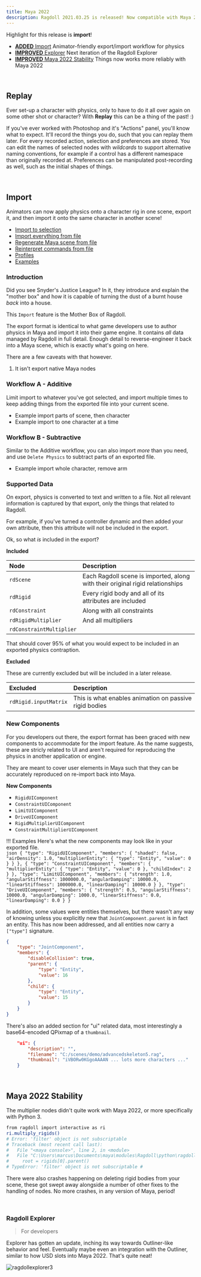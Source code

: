 ```yaml
---
title: Maya 2022
description: Ragdoll 2021.03.25 is released! Now compatible with Maya 2022 (and Python 3!)
---
```


Highlight for this release is **import**!

- [**ADDED** Import](#import) Animator-friendly export/import workflow for physics
- [**IMPROVED** Explorer](#explorer) Next iteration of the Ragdoll Explorer
- [**IMPROVED** Maya 2022 Stability](#maya-2022-stability]) Things now works more reliably with Maya 2022

<br>

## Replay

Ever set-up a character with physics, only to have to do it all over again on some other shot or character? With **Replay** this can be a thing of the past! :)

If you've ever worked with Photoshop and it's "Actions" panel, you'll know what to expect. It'll record the things you do, such that you can replay them later. For every recorded action, selection and preferences are stored. You can edit the names of selected nodes with *wildcards* to support alternative naming conventions, for example if a control has a different namespace than originally recorded at. Preferences can be manipulated post-recording as well, such as the initial shapes of things.

<br>

## Import

Animators can now apply physics onto a character rig in one scene, export it, and then import it onto the same character in another scene!

- [Import to selection](#import-to-selection)
- [Import everything from file](#import-everything)
- [Regenerate Maya scene from file](#regenerate)
- [Reinterpret commands from file](#reinterpret)
- [Profiles](#profiles)
- [Examples](#examples)

### Introduction

Did you see Snyder's Justice League? In it, they introduce and explain the "mother box" and how it is capable of turning the dust of a burnt house *back* into a house.

This `Import` feature is the Mother Box of Ragdoll.

The export format is identical to what game developers use to author physics in Maya and import it into their game engine. It contains *all* data managed by Ragdoll in full detail. Enough detail to reverse-engineer it back into a Maya scene, which is exactly what's going on here.

There are a few caveats with that however.

1. It isn't export native Maya nodes

### Workflow A - Additive

Limit import to whatever you've got selected, and import multiple times to keep adding things from the exported file into your current scene.

- Example import parts of scene, then character
- Example import to one character at a time

### Workflow B - Subtractive

Similar to the Additive workflow, you can also import *more* than you need, and use `Delete Physics` to subtract parts of an exported file.

- Example import whole character, remove arm

### Supported Data

On export, physics is converted to text and written to a file. Not all relevant information is captured by that export, only the things that related to Ragdoll.

For example, if you've turned a controller dynamic and then added your own attribute, then this attribute will not be included in the export.

Ok, so what *is* included in the export?

**Included**

| Node                     | Description
|:-------------------------|:---------
| `rdScene`                | Each Ragdoll scene is imported, along with their original rigid relationships
| `rdRigid`                | Every rigid body and all of its attributes are included
| `rdConstraint`           | Along with all constraints
| `rdRigidMultiplier`      | And all multipliers
| `rdConstraintMultiplier` |

That should cover 95% of what you would expect to be included in an exported physics contraption.

**Excluded**

These are currently excluded but will be included in a later release.

| Excluded | Description
|:---------|:---------
| `rdRigid.inputMatrix` | This is what enables animation on passive rigid bodies

### New Components

For you developers out there, the export format has been graced with new components to accommodate for the import feature. As the name suggests, these are stricly related to UI and aren't required for reproducing the physics in another application or engine.

They are meant to cover user elements in Maya such that they can be accurately reproduced on re-import back into Maya.

**New Components**

- `RigidUIComponent`
- `ConstraintUIComponent`
- `LimitUIComponent`
- `DriveUIComponent`
- `RigidMultiplierUIComponent`
- `ConstraintMultiplierUIComponent`

!!! Examples
    Here's what the new components may look like in your exported file.
    <br>
    ```json
    {
        "type": "RigidUIComponent",
        "members": {
            "shaded": false,
            "airDensity": 1.0,
            "multiplierEntity": {
                "type": "Entity",
                "value": 0
            }
        }
    },
    {
        "type": "ConstraintUIComponent",
        "members": {
            "multiplierEntity": {
                "type": "Entity",
                "value": 0
            },
            "childIndex": 2
      }
    },
        "type": "LimitUIComponent",
        "members": {
            "strength": 1.0,
            "angularStiffness": 1000000.0,
            "angularDamping": 10000.0,
            "linearStiffness": 1000000.0,
            "linearDamping": 10000.0
      }
    },
        "type": "DriveUIComponent",
        "members": {
            "strength": 0.5,
            "angularStiffness": 10000.0,
            "angularDamping": 1000.0,
            "linearStiffness": 0.0,
            "linearDamping": 0.0
      }
    }
    ```

In addition, some values were entities themselves, but there wasn't any way of knowing unless you explicitly new that `JointComponent.parent` is in fact an entity. This has now been addressed, and all entities now carry a `["type"]` signature.

```json
{
    "type": "JointComponent",
    "members": {
        "disableCollision": true,
        "parent": {
            "type": "Entity",
            "value": 16
        },
        "child": {
            "type": "Entity",
            "value": 15
        }
    }
}
```

There's also an added section for "ui" related data, most interestingly a base64-encoded QPixmap of a `thumbnail`.

```json
    "ui": {
        "description": "",
        "filename": "C:/scenes/demo/advancedskeleton5.rag",
        "thumbnail": "iVBORw0KGgoAAAAN ... lots more characters ..."
    }
```

<br>

## Maya 2022 Stability

The multiplier nodes didn't quite work with Maya 2022, or more specifically with Python 3.

```bash
from ragdoll import interactive as ri
ri.multiply_rigids()
# Error: 'filter' object is not subscriptable
# Traceback (most recent call last):
#   File "<maya console>", line 2, in <module>
#   File "C:\Users\marcus\Documents\maya\modules\Ragdoll\python\ragdoll\interactive.py", line 2112, in multiply_rigids
#     root = rigids[0].parent()
# TypeError: 'filter' object is not subscriptable #
```

There were also crashes happening on deleting rigid bodies from your scene, these got swept away alongside a number of other fixes to the handling of nodes. No more crashes, in any version of Maya, period!

<br>

### Ragdoll Explorer

> For developers

Explorer has gotten an update, inching its way towards Outliner-like behavior and feel. Eventually maybe even an integration with the Outliner, similar to how USD slots into Maya 2022. That's quite neat!

![ragdollexplorer3](https://user-images.githubusercontent.com/2152766/113552099-9389c700-95ed-11eb-80ac-395bcededac9.gif)

